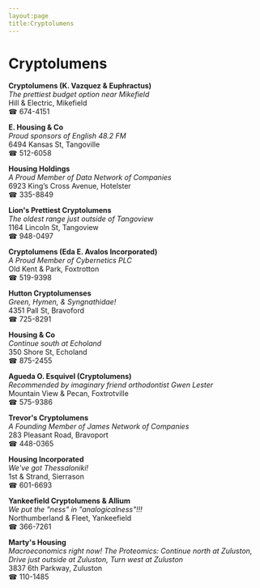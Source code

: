 ```yaml
---
layout:page
title:Cryptolumens
---
```

# Cryptolumens

**Cryptolumens (K. Vazquez & Euphractus)**  
_The prettiest budget option near Mikefield_  
Hill & Electric, Mikefield  
☎ 674-4151



**E. Housing & Co**  
_Proud sponsors of English 48.2 FM_  
6494 Kansas St, Tangoville  
☎ 512-6058



**Housing Holdings**  
_A Proud Member of Data Network of Companies_  
6923 King’s Cross Avenue, Hotelster  
☎ 335-8849



**Lion's Prettiest Cryptolumens**  
_The oldest range just outside of Tangoview_  
1164 Lincoln St, Tangoview  
☎ 948-0497



**Cryptolumens (Eda E. Avalos Incorporated)**  
_A Proud Member of Cybernetics PLC_  
Old Kent & Park, Foxtrotton  
☎ 519-9398



**Hutton Cryptolumenses**  
_Green, Hymen, & Syngnathidae!_  
4351 Pall St, Bravoford  
☎ 725-8291



**Housing & Co**  
_Continue south at Echoland_  
350 Shore St, Echoland  
☎ 875-2455



**Agueda O. Esquivel (Cryptolumens)**  
_Recommended by imaginary friend orthodontist Gwen Lester_  
Mountain View & Pecan, Foxtrotville  
☎ 575-9386



**Trevor's Cryptolumens**  
_A Founding Member of James Network of Companies_  
283 Pleasant Road, Bravoport  
☎ 448-0365



**Housing Incorporated**  
_We've got Thessaloniki!_  
1st & Strand, Sierrason  
☎ 601-6693



**Yankeefield Cryptolumens & Allium**  
_We put the "ness" in "analogicalness"!!!_  
Northumberland & Fleet, Yankeefield  
☎ 366-7261



**Marty's Housing**  
_Macroeconomics right now! 
The Proteomics: Continue north at Zuluston, Drive just outside at Zuluston, Turn west at Zuluston_  
3837 6th Parkway, Zuluston  
☎ 110-1485



